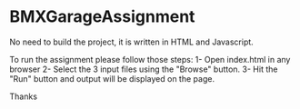 # BMXGarageAssignment

No need to build the project, it is written in HTML and Javascript.

To run the assignment please follow those steps:
  1- Open index.html in any browser
  2- Select the 3 input files using the "Browse" button.
  3- Hit the "Run" button and output will be displayed on the page.

Thanks
